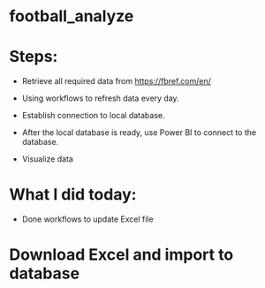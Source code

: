﻿# football_analyze

# Steps:

- Retrieve all required data from https://fbref.com/en/

- Using workflows to refresh data every day.

- Establish connection to local database.

- After the local database is ready, use Power BI to connect to the database.

- Visualize data

# What I did today:

- Done workflows to update Excel file

# Download Excel and import to database
